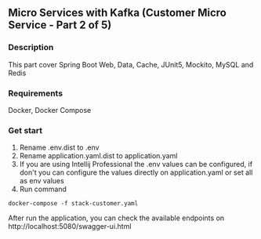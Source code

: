 ## Micro Services with Kafka (Customer Micro Service - Part 2 of 5)

### Description

This part cover Spring Boot Web, Data, Cache, JUnit5, Mockito, MySQL and Redis

### Requirements

Docker, Docker Compose

### Get start

1. Rename .env.dist to .env
2. Rename application.yaml.dist to application.yaml
3. If you are using Intellij Professional the .env values can be configured, if don't you can configure the values directly on application.yaml or set all as env values
4. Run command 

```
docker-compose -f stack-customer.yaml
``` 

After run the application, you can check the available endpoints on http://localhost:5080/swagger-ui.html
